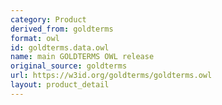 ```yaml
---
category: Product
derived_from: goldterms
format: owl
id: goldterms.data.owl
name: main GOLDTERMS OWL release
original_source: goldterms
url: https://w3id.org/goldterms/goldterms.owl
layout: product_detail
---
```

